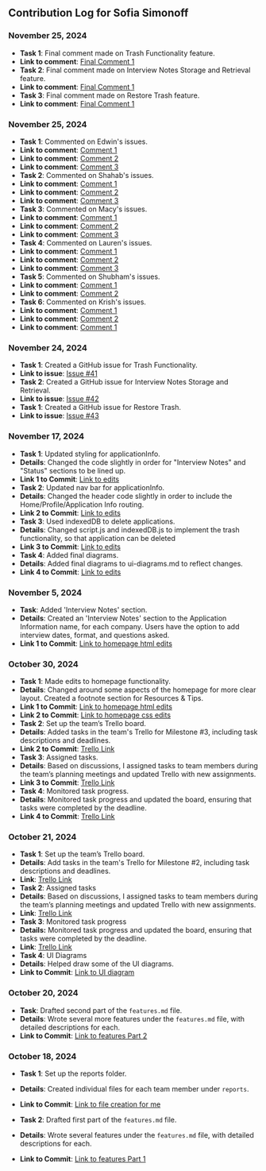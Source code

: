## Contribution Log for Sofia Simonoff

### November 25, 2024
- **Task 1**: Final comment made on Trash Functionality feature.
- **Link to comment**: [Final Comment 1](https://github.com/edwintran235/326-team9/issues/41#issuecomment-2501959243)
- **Task 2**: Final comment made on Interview Notes Storage and Retrieval feature.
- **Link to comment**: [Final Comment 1](https://github.com/edwintran235/326-team9/issues/42#issuecomment-2501942337)
- **Task 3**: Final comment made on Restore Trash feature.
- **Link to comment**: [Final Comment 1](https://github.com/edwintran235/326-team9/issues/43#issuecomment-2501932182)

### November 25, 2024
- **Task 1**: Commented on Edwin's issues.
- **Link to comment**: [Comment 1](https://github.com/edwintran235/326-team9/issues/40#issuecomment-2498856039)
- **Link to comment**: [Comment 2](https://github.com/edwintran235/326-team9/issues/44#issuecomment-2498861892)
- **Link to comment**: [Comment 3](https://github.com/edwintran235/326-team9/issues/45#issuecomment-2498965058)
- **Task 2**: Commented on Shahab's issues.
- **Link to comment**: [Comment 1](https://github.com/edwintran235/326-team9/issues/47#issuecomment-2498875059)
- **Link to comment**: [Comment 2](https://github.com/edwintran235/326-team9/issues/48#issuecomment-2498879205)
- **Link to comment**: [Comment 3](https://github.com/edwintran235/326-team9/issues/49#issuecomment-2498883569)
- **Task 3**: Commented on Macy's issues.
- **Link to comment**: [Comment 1](https://github.com/edwintran235/326-team9/issues/50#issuecomment-2498896839)
- **Link to comment**: [Comment 2](https://github.com/edwintran235/326-team9/issues/51#issuecomment-2498905994)
- **Link to comment**: [Comment 3](https://github.com/edwintran235/326-team9/issues/52#issuecomment-2498914462)
- **Task 4**: Commented on Lauren's issues.
- **Link to comment**: [Comment 1](https://github.com/edwintran235/326-team9/issues/53#issuecomment-2498929174)
- **Link to comment**: [Comment 2](https://github.com/edwintran235/326-team9/issues/54#issuecomment-2498948955)
- **Link to comment**: [Comment 3](https://github.com/edwintran235/326-team9/issues/55#issuecomment-2498959268)
- **Task 5**: Commented on Shubham's issues.
- **Link to comment**: [Comment 1](https://github.com/edwintran235/326-team9/issues/56#issuecomment-2501896447)
- **Link to comment**: [Comment 2](https://github.com/edwintran235/326-team9/issues/57#issuecomment-2501899783)
- **Task 6**: Commented on Krish's issues.
- **Link to comment**: [Comment 1](https://github.com/edwintran235/326-team9/issues/58#issuecomment-2501903536)
- **Link to comment**: [Comment 2](https://github.com/edwintran235/326-team9/issues/59#issuecomment-2501908866)
- **Link to comment**: [Comment 1](https://github.com/edwintran235/326-team9/issues/60#issuecomment-2501912356)

### November 24, 2024
- **Task 1**: Created a GitHub issue for Trash Functionality.
- **Link to issue**: [Issue #41](https://github.com/edwintran235/326-team9/issues/41#issue-2688374186)
- **Task 2**: Created a GitHub issue for Interview Notes Storage and Retrieval.
- **Link to issue**: [Issue #42](https://github.com/edwintran235/326-team9/issues/42#issue-2688375442)
- **Task 1**: Created a GitHub issue for Restore Trash.
- **Link to issue**: [Issue #43](https://github.com/edwintran235/326-team9/issues/43#issue-2688377600)
  
### November 17, 2024
- **Task 1**: Updated styling for applicationInfo.
- **Details**: Changed the code slightly in order for "Interview Notes" and "Status" sections to be lined up.
- **Link 1 to Commit**: [Link to edits](https://github.com/edwintran235/326-team9/commit/b5b62b9630358fe325d1cb8f2a0c27d3800d2a08)
- **Task 2**: Updated nav bar for applicationInfo.
- **Details**: Changed the header code slightly in order to include the Home/Profile/Application Info routing.
- **Link 2 to Commit**: [Link to edits](https://github.com/edwintran235/326-team9/commit/1267166c8c6f004fd68caa80486d1791357021a5)
- **Task 3**: Used indexedDB to delete applications.
- **Details**: Changed script.js and indexedDB.js to implement the trash functionality, so that application can be deleted
- **Link 3 to Commit**: [Link to edits](https://github.com/edwintran235/326-team9/commit/85eb9fd4e7a561065f8b324d0f01ba9f86903a6f)
- **Task 4**: Added final diagrams.
- **Details**: Added final diagrams to ui-diagrams.md to reflect changes.
- **Link 4 to Commit**: [Link to edits](https://github.com/edwintran235/326-team9/commit/07c2d579fcf6965c062ad8dbab6e097103d78693)

### November 5, 2024
- **Task**: Added 'Interview Notes' section.
- **Details**: Created an 'Interview Notes' section to the Application Information name, for each company. Users have the option to add interview dates, format, and questions asked.
- **Link 1 to Commit**: [Link to homepage html edits](https://github.com/edwintran235/326-team9/commit/4f947b498bf824690461317763875b03676a6b8e)

### October 30, 2024
- **Task 1**: Made edits to homepage functionality.
- **Details**: Changed around some aspects of the homepage for more clear layout. Created a footnote section for Resources & Tips.
- **Link 1 to Commit**: [Link to homepage html edits](https://github.com/edwintran235/326-team9/commit/8d115cf6ea6941075b35cee8308d48cfbaf74cc1)
- **Link 2 to Commit**: [Link to homepage css edits](https://github.com/edwintran235/326-team9/commit/6f9439950a066b11cdfef955044b3a12ddae2521)
- **Task 2**: Set up the team’s Trello board.
- **Details**: Added tasks in the team's Trello for Milestone #3, including task descriptions and deadlines.
- **Link 2 to Commit**: [Trello Link](https://trello.com/b/2sGNljBE/group-9-milestone-3)
- **Task 3**: Assigned tasks.
- **Details**: Based on discussions, I assigned tasks to team members during the team’s planning meetings and updated Trello with new assignments.
- **Link 3 to Commit**: [Trello Link](https://trello.com/b/2sGNljBE/group-9-milestone-3)
- **Task 4**: Monitored task progress.
- **Details**: Monitored task progress and updated the board, ensuring that tasks were completed by the deadline.
- **Link 4 to Commit**: [Trello Link](https://trello.com/b/2sGNljBE/group-9-milestone-3)

### October 21, 2024
- **Task 1**: Set up the team’s Trello board.
- **Details**: Add tasks in the team's Trello for Milestone #2, including task descriptions and deadlines.
- **Link**: [Trello Link](https://trello.com/b/g72RmbXm/group-9-milestone-2)
- **Task 2**: Assigned tasks
- **Details**: Based on discussions, I assigned tasks to team members during the team’s planning meetings and updated Trello with new assignments.
- **Link**: [Trello Link](https://trello.com/b/g72RmbXm/group-9-milestone-2)
- **Task 3**: Monitored task progress 
- **Details:** Monitored task progress and updated the board, ensuring that tasks were completed by the deadline.
- **Link**: [Trello Link](https://trello.com/b/g72RmbXm/group-9-milestone-2)
- **Task 4**: UI Diagrams
- **Details**: Helped draw some of the UI diagrams.
- **Link to Commit**: [Link to UI diagram](https://github.com/edwintran235/326-team9/commit/8837a7502725e4ae3fbfacda433f379fa23bc113)

### October 20, 2024
- **Task**: Drafted second part of the `features.md` file.
- **Details**: Wrote several more features under the `features.md` file, with detailed descriptions for each.
- **Link to Commit**: [Link to features Part 2](https://github.com/edwintran235/326-team9/commit/a96d1a1b2d6911125deed0305879ebf54f872d8d)

### October 18, 2024
- **Task 1**: Set up the reports folder.
- **Details**: Created individual files for each team member under `reports`.
- **Link to Commit**: [Link to file creation for me](https://github.com/edwintran235/326-team9/commit/62a3189e4f8481e21a9a22660ab2db3522f4f9cd)

- **Task 2**: Drafted first part of the `features.md` file.
- **Details**: Wrote several features under the `features.md` file, with detailed descriptions for each.
- **Link to Commit**: [Link to features Part 1](https://github.com/edwintran235/326-team9/commit/ba96508102eaca16e97513cd8c7ff6efe2ddcdbb)
